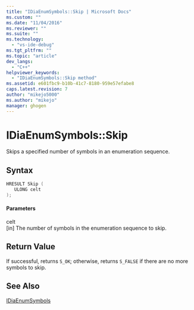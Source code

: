 ```yaml
---
title: "IDiaEnumSymbols::Skip | Microsoft Docs"
ms.custom: ""
ms.date: "11/04/2016"
ms.reviewer: ""
ms.suite: ""
ms.technology: 
  - "vs-ide-debug"
ms.tgt_pltfrm: ""
ms.topic: "article"
dev_langs: 
  - "C++"
helpviewer_keywords: 
  - "IDiaEnumSymbols::Skip method"
ms.assetid: e601fbc9-b10b-41c7-8180-959e57efabe8
caps.latest.revision: 7
author: "mikejo5000"
ms.author: "mikejo"
manager: ghogen
---
```

# IDiaEnumSymbols::Skip
Skips a specified number of symbols in an enumeration sequence.  
  
## Syntax  
  
```C++  
HRESULT Skip (   
   ULONG celt  
);  
```  
  
#### Parameters  
 celt  
 [in] The number of symbols in the enumeration sequence to skip.  
  
## Return Value  
 If successful, returns `S_OK`; otherwise, returns `S_FALSE` if there are no more symbols to skip.  
  
## See Also  
 [IDiaEnumSymbols](../../debugger/debug-interface-access/idiaenumsymbols.md)